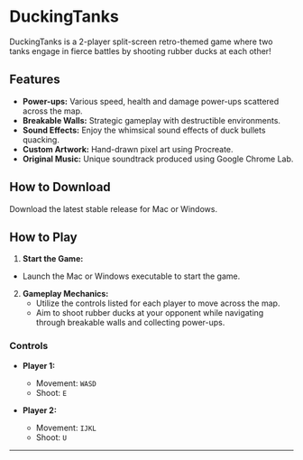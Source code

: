 # DuckingTanks

DuckingTanks is a 2-player split-screen retro-themed game where two tanks engage in fierce battles by shooting rubber ducks at each other!

## Features

- **Power-ups:** Various speed, health and damage power-ups scattered across the map.
- **Breakable Walls:** Strategic gameplay with destructible environments.
- **Sound Effects:** Enjoy the whimsical sound effects of duck bullets quacking.
- **Custom Artwork:** Hand-drawn pixel art using Procreate.
- **Original Music:** Unique soundtrack produced using Google Chrome Lab.

## How to Download

Download the latest stable release for Mac or Windows.

## How to Play

1. **Start the Game:**
  - Launch the Mac or Windows executable to start the game.

2. **Gameplay Mechanics:**
   - Utilize the controls listed for each player to move across the map.
   - Aim to shoot rubber ducks at your opponent while navigating through breakable walls and collecting power-ups.

### Controls

- **Player 1:**
  - Movement: `WASD`
  - Shoot: `E`

- **Player 2:**
  - Movement: `IJKL`
  - Shoot: `U`

---
